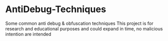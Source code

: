 # AntiDebug-Techniques
Some common anti debug &amp; obfuscation techniques
This project is for research and educational purposes and could expand in time, no malicious intention are intended
